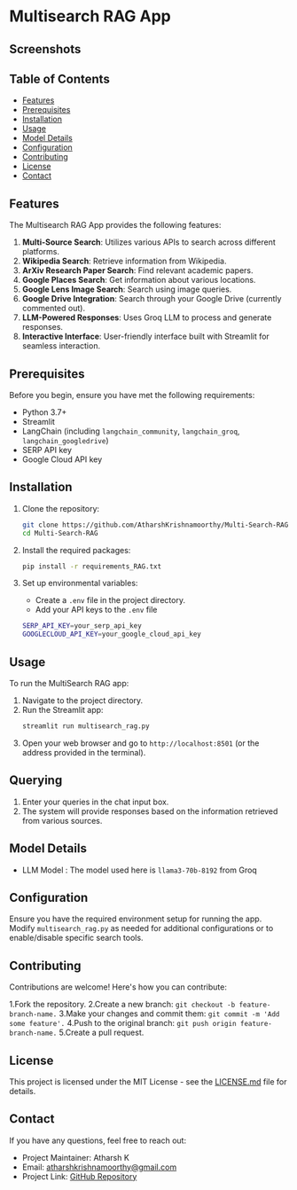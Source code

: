 # Multisearch RAG App

## Screenshots



## Table of Contents
- [Features](#features)
- [Prerequisites](#prerequisites)
- [Installation](#installation)
- [Usage](#usage)
- [Model Details](#model-details)
- [Configuration](#configuration)
- [Contributing](#contributing)
- [License](#license)
- [Contact](#contact)

## Features
The Multisearch RAG App provides the following features:
1. **Multi-Source Search**: Utilizes various APIs to search across different platforms.
2. **Wikipedia Search**: Retrieve information from Wikipedia.
3. **ArXiv Research Paper Search**: Find relevant academic papers.
4. **Google Places Search**: Get information about various locations.
5. **Google Lens Image Search**: Search using image queries.
6. **Google Drive Integration**: Search through your Google Drive (currently commented out).
7. **LLM-Powered Responses**: Uses Groq LLM to process and generate responses.
8. **Interactive Interface**: User-friendly interface built with Streamlit for seamless interaction.

## Prerequisites
Before you begin, ensure you have met the following requirements:
- Python 3.7+
- Streamlit
- LangChain (including `langchain_community`, `langchain_groq`, `langchain_googledrive`)
- SERP API key
- Google Cloud API key

## Installation
1. Clone the repository:
   ```bash
   git clone https://github.com/AtharshKrishnamoorthy/Multi-Search-RAG.git
   cd Multi-Search-RAG

2. Install the required packages:
     ```bash
     pip install -r requirements_RAG.txt

3. Set up environmental variables:
   - Create a `.env` file in the project directory.
   - Add your API keys to the `.env` file

    ```bash
    SERP_API_KEY=your_serp_api_key
    GOOGLECLOUD_API_KEY=your_google_cloud_api_key

## Usage

To run the MultiSearch RAG app:
1. Navigate to the project directory.
2. Run the Streamlit app:
    ```bash
    streamlit run multisearch_rag.py
3. Open your web browser and go to `http://localhost:8501` (or the address provided in the terminal).

## Querying

1. Enter your queries in the chat input box.
2. The system will provide responses based on the information retrieved from various sources.

## Model Details

- LLM Model : The model used here is `llama3-70b-8192` from Groq

## Configuration

Ensure you have the required environment setup for running the app. Modify `multisearch_rag.py` as needed for additional configurations or to enable/disable specific search tools.

## Contributing

Contributions are welcome! Here's how you can contribute:

1.Fork the repository.
2.Create a new branch: `git checkout -b feature-branch-name.`
3.Make your changes and commit them: `git commit -m 'Add some feature'.`
4.Push to the original branch: `git push origin feature-branch-name.`
5.Create a pull request.

## License
This project is licensed under the MIT License - see the [LICENSE.md](LICENSE.md) file for details.

## Contact

If you have any questions, feel free to reach out:

- Project Maintainer: Atharsh K
- Email: atharshkrishnamoorthy@gmail.com
- Project Link: [GitHub Repository](https://github.com/AtharshKrishnamoorthy/Multi-Search-RAG)
